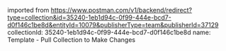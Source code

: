 imported from https://www.postman.com/v1/backend/redirect?type=collection&id=35240-1eb1d94c-0f99-444e-bcd7-d0f146c1be8d&entityId=10079&publisherType=team&publisherId=37129
collectionId: 35240-1eb1d94c-0f99-444e-bcd7-d0f146c1be8d
name: Template - Pull Collection to Make
                                    Changes